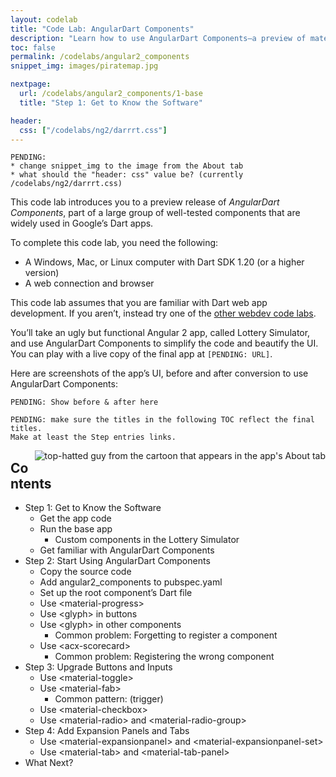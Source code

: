 ```yaml
---
layout: codelab
title: "Code Lab: AngularDart Components"
description: "Learn how to use AngularDart Components—a preview of material design components that are widely used in Google's Dart apps."
toc: false
permalink: /codelabs/angular2_components
snippet_img: images/piratemap.jpg

nextpage:
  url: /codelabs/angular2_components/1-base
  title: "Step 1: Get to Know the Software"

header:
  css: ["/codelabs/ng2/darrrt.css"]
---
```


```
PENDING:
* change snippet_img to the image from the About tab
* what should the "header: css" value be? (currently /codelabs/ng2/darrrt.css)
```

This code lab introduces you to a preview release of *AngularDart Components*,
part of a large group of well-tested components that are widely used in
Google’s Dart apps.

To complete this code lab, you need the following:

*   A Windows, Mac, or Linux computer with Dart SDK 1.20 (or a higher version)
*   A web connection and browser

This code lab assumes that you are familiar with Dart web app development.
If you aren’t, instead try one of the [other webdev code labs](/codelabs).

You’ll take an ugly but functional Angular 2 app, called Lottery Simulator,
and use AngularDart Components to simplify the code and beautify the UI.
You can play with a live copy of the final app at `[PENDING: URL]`.

Here are screenshots of the app’s UI, before and after conversion to
use AngularDart Components:

```
PENDING: Show before & after here
```

```
PENDING: make sure the titles in the following TOC reflect the final titles.
Make at least the Step entries links.
```

<img src="/codelabs/angular2_components/images/cartoon-guy.png"
    alt="top-hatted guy from the cartoon that appears in the app's About tab"
    align="right">
<h2> Contents </h2>

* Step 1: Get to Know the Software
  * Get the app code
  * Run the base app
    * Custom components in the Lottery Simulator
  * Get familiar with AngularDart Components
* Step 2: Start Using AngularDart Components
  * Copy the source code
  * Add angular2_components to pubspec.yaml
  * Set up the root component’s Dart file
  * Use \<material-progress>
  * Use \<glyph> in buttons
  * Use \<glyph> in other components
    * Common problem: Forgetting to register a component
  * Use \<acx-scorecard>
    * Common problem: Registering the wrong component
* Step 3: Upgrade Buttons and Inputs
  * Use \<material-toggle>
  * Use \<material-fab>
    * Common pattern: (trigger)
  * Use \<material-checkbox>
  * Use \<material-radio> and \<material-radio-group>
* Step 4: Add Expansion Panels and Tabs
  * Use \<material-expansionpanel> and \<material-expansionpanel-set>
  * Use \<material-tab> and \<material-tab-panel>
* What Next?
